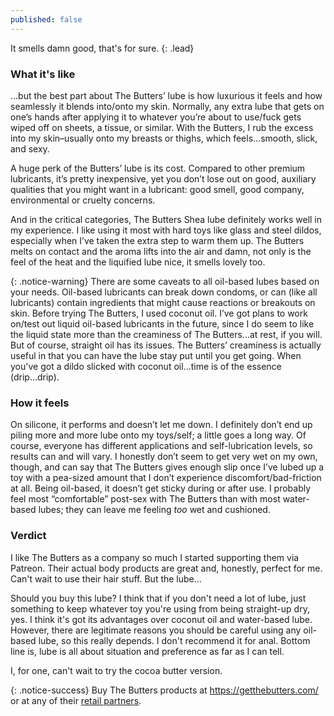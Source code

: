 ```yaml
---
published: false
---
```

It smells damn good, that's for sure.
{: .lead}

<!--break-->

### What it's like

...but the best part about The Butters’ lube is how luxurious it feels and how seamlessly it blends into/onto my skin. Normally, any extra lube that gets on one’s hands after applying it to whatever you’re about to use/fuck gets wiped off on sheets, a tissue, or similar. With the Butters, I rub the excess into my skin–usually onto my breasts or thighs, which feels…smooth, slick, and sexy.

A huge perk of the Butters’ lube is its cost. Compared to other premium lubricants, it’s pretty inexpensive, yet you don’t lose out on good, auxiliary qualities that you might want in a lubricant: good smell, good company, environmental or cruelty concerns.

And in the critical categories, The Butters Shea lube definitely works well in my experience. I like using it most with hard toys like glass and steel dildos, especially when I’ve taken the extra step to warm them up. The Butters melts on contact and the aroma lifts into the air and damn, not only is the feel of the heat and the liquified lube nice, it smells lovely too. 

{: .notice-warning}
There are some caveats to all oil-based lubes based on your needs. Oil-based lubricants can break down condoms, or can (like all lubricants) contain ingredients that might cause reactions or breakouts on skin.
Before trying The Butters, I used coconut oil. I’ve got plans to work on/test out liquid oil-based lubricants in the future, since I do seem to like the liquid state more than the creaminess of The Butters…at rest, if you will. But  of course, straight oil has its issues. The Butters’ creaminess is actually useful in that you can have the lube stay put until you get going. When you've got a dildo slicked with coconut oil...time is of the essence (drip...drip).

### How it feels
On silicone, it performs and doesn’t let me down. I definitely don’t end up piling more and more lube onto my toys/self; a little goes a long way. Of course, everyone has different applications and self-lubrication levels, so results can and will vary. I honestly don’t seem to get very wet on my own, though, and can say that The Butters gives enough slip once I’ve lubed up a toy with a pea-sized amount that I don’t experience discomfort/bad-friction at all.
Being oil-based, it doesn’t get sticky during or after use. I probably feel most “comfortable” post-sex with The Butters than with most water-based lubes; they can leave me feeling *too* wet and cushioned.

### Verdict

I like The Butters as a company so much I started supporting them via Patreon. Their actual body products are great and, honestly, perfect for me. Can't wait to use their hair stuff. But the lube...

Should you buy this lube? I think that if you don't need a lot of lube, just something to keep whatever toy you're using from being straight-up dry, yes. I think it's got its advantages over coconut oil and water-based lube. However, there are legitimate reasons you should be careful using any oil-based lube, so this really depends. I don't recommend it for anal. Bottom line is, lube is all about situation and preference as far as I can tell.

I, for one, can't wait to try the cocoa butter version.

{: .notice-success}
Buy The Butters products at https://getthebutters.com/ or at any of their [retail partners](https://getthebutters.com/retail-partners-1).